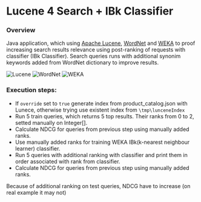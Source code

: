 Lucene 4 Search + IBk Classifier
================================

### Overview
Java application, which using [Apache Lucene](http://lucene.apache.org), [WordNet](http://wordnet.princeton.edu) and [WEKA](http://www.cs.waikato.ac.nz/ml/weka) to proof increasing search results relevance using post-ranking of requests with classifier (IBk Classifier). Search queries runs with additional synonim keywords added from WordNet dictionary to improve results.

![Lucene](http://lucene.apache.org/images/mantle-innovation.png)
![WordNet](http://wordnet.princeton.edu/wordnet/banner_logo.png)
![WEKA](http://upload.wikimedia.org/wikipedia/commons/0/07/Weka_(software)_logo.png)

### Execution steps:
- If `override` set to `true` generate index from product_catalog.json with Lunece, otherwise trying use existent index from `\tmp\lunceneIndex`
- Run 5 train queries, which returns 5 top results. Their ranks from 0 to 2, setted manually on Integer[].
- Calculate NDCG for queries from previous step using manually added ranks.
- Use manually added ranks for training WEKA IBk(k-nearest neighbour learner) classifier.
- Run 5 queries with additional ranking with classifier and print them in order associated with rank from classifier.
- Calculate NDCG for queries from previous step using manually added ranks.

Because of additional ranking on test queries, NDCG have to increase (on real example it may not)
